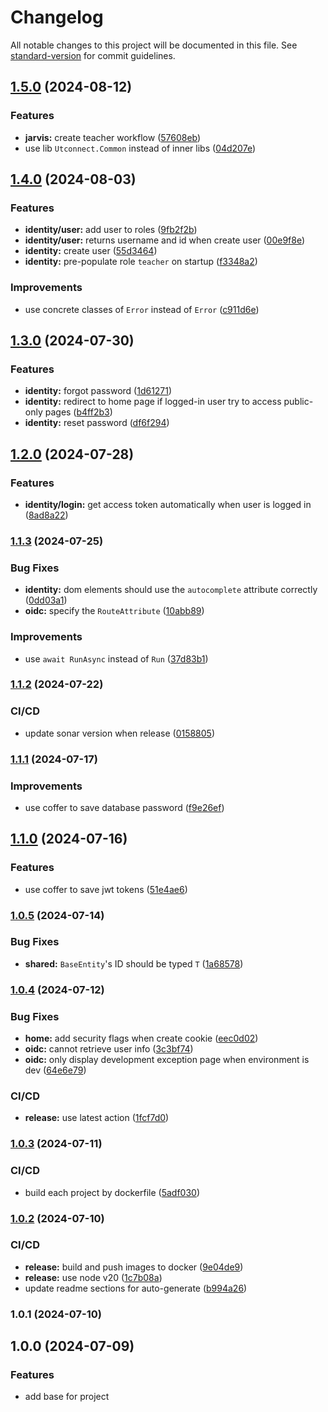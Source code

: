 # Changelog

All notable changes to this project will be documented in this file. See [standard-version](https://github.com/conventional-changelog/standard-version) for commit guidelines.

## [1.5.0](https://github.com/Utconnect/utconnect-dotnet/compare/v1.4.0...v1.5.0) (2024-08-12)


### Features

* **jarvis:** create teacher workflow ([57608eb](https://github.com/Utconnect/utconnect-dotnet/commit/57608eba1113055de766bb4ef7bb8737b79d77cd))
* use lib `Utconnect.Common` instead of inner libs ([04d207e](https://github.com/Utconnect/utconnect-dotnet/commit/04d207eea38da7c546ae8f8686ab0bd22e5168c4))

## [1.4.0](https://github.com/Utconnect/utconnect-dotnet/compare/v1.3.0...v1.4.0) (2024-08-03)


### Features

* **identity/user:** add user to roles ([9fb2f2b](https://github.com/Utconnect/utconnect-dotnet/commit/9fb2f2b202dac80c0f2ea322c30a22b3504ba5c7))
* **identity/user:** returns username and id when create user ([00e9f8e](https://github.com/Utconnect/utconnect-dotnet/commit/00e9f8e41b5a0cd495f3ff58fbed2b80bc2e7d1a))
* **identity:** create user ([55d3464](https://github.com/Utconnect/utconnect-dotnet/commit/55d34642a609801d9d7a012434792db8079aaa12))
* **identity:** pre-populate role `teacher` on startup ([f3348a2](https://github.com/Utconnect/utconnect-dotnet/commit/f3348a2cf47bdb79cf92b3a6ffc4a662d28fb871))


### Improvements

* use concrete classes of `Error` instead of `Error` ([c911d6e](https://github.com/Utconnect/utconnect-dotnet/commit/c911d6e881d16f83f34908fd22af94850c6ed908))

## [1.3.0](https://github.com/Utconnect/utconnect-dotnet/compare/v1.2.0...v1.3.0) (2024-07-30)


### Features

* **identity:** forgot password ([1d61271](https://github.com/Utconnect/utconnect-dotnet/commit/1d61271e39cbd40376662b4c83072c775575feb9))
* **identity:** redirect to home page if logged-in user try to access public-only pages ([b4ff2b3](https://github.com/Utconnect/utconnect-dotnet/commit/b4ff2b33b6fad58f1035849766a0e9bde85e2966))
* **identity:** reset password ([df6f294](https://github.com/Utconnect/utconnect-dotnet/commit/df6f2948a7521016919d2cd3385fc8918c07587e))

## [1.2.0](https://github.com/Utconnect/utconnect-dotnet/compare/v1.1.3...v1.2.0) (2024-07-28)


### Features

* **identity/login:** get access token automatically when user is logged in ([8ad8a22](https://github.com/Utconnect/utconnect-dotnet/commit/8ad8a222bf3a14b3bba12b27d2a04e07dc33c2f0))

### [1.1.3](https://github.com/Utconnect/utconnect-dotnet/compare/v1.1.2...v1.1.3) (2024-07-25)


### Bug Fixes

* **identity:** dom elements should use the `autocomplete` attribute correctly ([0dd03a1](https://github.com/Utconnect/utconnect-dotnet/commit/0dd03a130bdbc28d5551d7b0b1a529cc6f3b7b33))
* **oidc:** specify the `RouteAttribute` ([10abb89](https://github.com/Utconnect/utconnect-dotnet/commit/10abb89913ff75e990c0460f2ca8cb3ac44e3f92))


### Improvements

* use `await RunAsync` instead of `Run` ([37d83b1](https://github.com/Utconnect/utconnect-dotnet/commit/37d83b104d0cab66d62ce3f81b2f9c12b7318522))

### [1.1.2](https://github.com/Utconnect/utconnect-dotnet/compare/v1.1.1...v1.1.2) (2024-07-22)


### CI/CD

* update sonar version when release ([0158805](https://github.com/Utconnect/utconnect-dotnet/commit/015880579f60222aae43a7c78c63bf63cbaeab42))

### [1.1.1](https://github.com/Utconnect/utconnect-dotnet/compare/v1.1.0...v1.1.1) (2024-07-17)


### Improvements

* use coffer to save database password ([f9e26ef](https://github.com/Utconnect/utconnect-dotnet/commit/f9e26efe9e28fced409159004abeb8454a2adb1e))

## [1.1.0](https://github.com/Utconnect/utconnect-dotnet/compare/v1.0.5...v1.1.0) (2024-07-16)


### Features

* use coffer to save jwt tokens ([51e4ae6](https://github.com/Utconnect/utconnect-dotnet/commit/51e4ae63b50cabdeb2de0a087abed3fe1f337285))

### [1.0.5](https://github.com/Utconnect/utconnect-dotnet/compare/v1.0.4...v1.0.5) (2024-07-14)


### Bug Fixes

* **shared:** `BaseEntity`'s ID should be typed `T` ([1a68578](https://github.com/Utconnect/utconnect-dotnet/commit/1a68578f2363e293cf7937aa6b2ad76da45b79b9))

### [1.0.4](https://github.com/Utconnect/utconnect-dotnet/compare/v1.0.3...v1.0.4) (2024-07-12)


### Bug Fixes

* **home:** add security flags when create cookie ([eec0d02](https://github.com/Utconnect/utconnect-dotnet/commit/eec0d02a7580bfbbf0151ad8e559f7c165d34bfd))
* **oidc:** cannot retrieve user info ([3c3bf74](https://github.com/Utconnect/utconnect-dotnet/commit/3c3bf747fbf51cada3a18fd07dbf693d85d02fc5))
* **oidc:** only display development exception page when environment is dev ([64e6e79](https://github.com/Utconnect/utconnect-dotnet/commit/64e6e79dd88152b517fb836f94cb0379e3ba02b5))


### CI/CD

* **release:** use latest action ([1fcf7d0](https://github.com/Utconnect/utconnect-dotnet/commit/1fcf7d006541e762f2dbe88571a8894e9caa9612))

### [1.0.3](https://github.com/Utconnect/utconnect-dotnet/compare/v1.0.2...v1.0.3) (2024-07-11)


### CI/CD

* build each project by dockerfile ([5adf030](https://github.com/Utconnect/utconnect-dotnet/commit/5adf030549ab4ba23c825eb86905a18b7f868b45))

### [1.0.2](https://github.com/Utconnect/utconnect-dotnet/compare/v1.0.1...v1.0.2) (2024-07-10)


### CI/CD

* **release:** build and push images to docker ([9e04de9](https://github.com/Utconnect/utconnect-dotnet/commit/9e04de9670ae3f769fc2f145d2af0f4f14326862))
* **release:** use node v20 ([1c7b08a](https://github.com/Utconnect/utconnect-dotnet/commit/1c7b08a0ef42500fba23b28594245744636052c9))
* update readme sections for auto-generate ([b994a26](https://github.com/Utconnect/utconnect-dotnet/commit/b994a26b3455e0801422b471c691f3cd0929d7e2))

### 1.0.1 (2024-07-10)

## 1.0.0 (2024-07-09)


### Features

* add base for project
